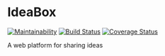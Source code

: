 # IdeaBox
[![Maintainability](https://api.codeclimate.com/v1/badges/5f42fc5f22797bb37c42/maintainability)](https://codeclimate.com/github/WillyWunderdog/IdeaBox/maintainability)
[![Build Status](https://travis-ci.org/WillyWunderdog/IdeaBox.svg?branch=development)](https://travis-ci.org/WillyWunderdog/IdeaBox)
[![Coverage Status](https://coveralls.io/repos/github/WillyWunderdog/IdeaBox/badge.svg?branch=chore%2F%23155399354%2Fcoverage-report)](https://coveralls.io/github/WillyWunderdog/IdeaBox?branch=chore%2F%23155399354%2Fcoverage-report)


A web platform for sharing ideas
